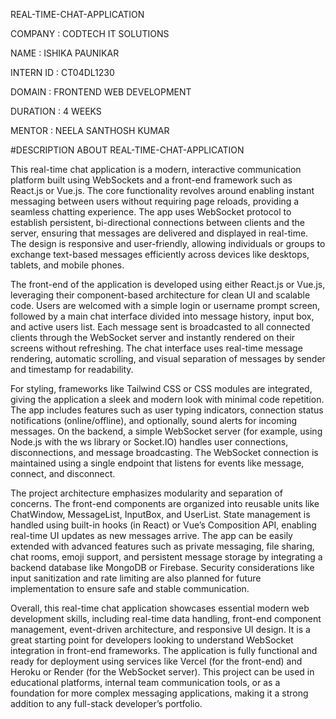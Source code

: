 REAL-TIME-CHAT-APPLICATION

COMPANY : CODTECH IT SOLUTIONS

NAME : ISHIKA PAUNIKAR

INTERN ID : CT04DL1230

DOMAIN : FRONTEND WEB DEVELOPMENT

DURATION : 4 WEEKS

MENTOR : NEELA SANTHOSH KUMAR

#DESCRIPTION ABOUT REAL-TIME-CHAT-APPLICATION

This real-time chat application is a modern, interactive communication platform built using WebSockets and a front-end framework such as React.js or Vue.js. The core functionality revolves around enabling instant messaging between users without requiring page reloads, providing a seamless chatting experience. The app uses WebSocket protocol to establish persistent, bi-directional connections between clients and the server, ensuring that messages are delivered and displayed in real-time. The design is responsive and user-friendly, allowing individuals or groups to exchange text-based messages efficiently across devices like desktops, tablets, and mobile phones.

The front-end of the application is developed using either React.js or Vue.js, leveraging their component-based architecture for clean UI and scalable code. Users are welcomed with a simple login or username prompt screen, followed by a main chat interface divided into message history, input box, and active users list. Each message sent is broadcasted to all connected clients through the WebSocket server and instantly rendered on their screens without refreshing. The chat interface uses real-time message rendering, automatic scrolling, and visual separation of messages by sender and timestamp for readability.

For styling, frameworks like Tailwind CSS or CSS modules are integrated, giving the application a sleek and modern look with minimal code repetition. The app includes features such as user typing indicators, connection status notifications (online/offline), and optionally, sound alerts for incoming messages. On the backend, a simple WebSocket server (for example, using Node.js with the ws library or Socket.IO) handles user connections, disconnections, and message broadcasting. The WebSocket connection is maintained using a single endpoint that listens for events like message, connect, and disconnect.

The project architecture emphasizes modularity and separation of concerns. The front-end components are organized into reusable units like ChatWindow, MessageList, InputBox, and UserList. State management is handled using built-in hooks (in React) or Vue’s Composition API, enabling real-time UI updates as new messages arrive. The app can be easily extended with advanced features such as private messaging, file sharing, chat rooms, emoji support, and persistent message storage by integrating a backend database like MongoDB or Firebase. Security considerations like input sanitization and rate limiting are also planned for future implementation to ensure safe and stable communication.

Overall, this real-time chat application showcases essential modern web development skills, including real-time data handling, front-end component management, event-driven architecture, and responsive UI design. It is a great starting point for developers looking to understand WebSocket integration in front-end frameworks. The application is fully functional and ready for deployment using services like Vercel (for the front-end) and Heroku or Render (for the WebSocket server). This project can be used in educational platforms, internal team communication tools, or as a foundation for more complex messaging applications, making it a strong addition to any full-stack developer’s portfolio.



